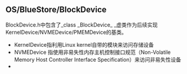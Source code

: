 ## OS/BlueStore/BlockDevice

BlockDevice.h中包含了_class \_BlockDevice_ \_虚类作为后续实现KernelDevice/NVMEDevice/PMEMDevice的基类。

* KernelDevice指利用Linux kernel自带的模块来访问存储设备
* NVMEDevice 指使用非易失性内存主机控制接口规范（Non-Volatile Memory Host Controller Interface Specification）来访问非易失性设备
* 


